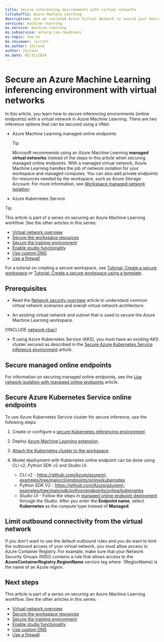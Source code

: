 ```yaml
---
title: Secure inferencing environments with virtual networks
titleSuffix: Azure Machine Learning
description: Use an isolated Azure Virtual Network to secure your Azure Machine Learning inferencing environment.
services: machine-learning
ms.service: machine-learning
ms.subservice: enterprise-readiness
ms.topic: how-to
ms.reviewer: larryfr
ms.author: jhirono
author: jhirono
ms.date: 05/31/2024
---
```


# Secure an Azure Machine Learning inferencing environment with virtual networks

In this article, you learn how to secure inferencing environments (online endpoints) with a virtual network in Azure Machine Learning. There are two inference options that can be secured using a VNet:

* Azure Machine Learning managed online endpoints

   > [!TIP]
   > Microsoft recommends using an Azure Machine Learning **managed virtual networks** instead of the steps in this article when securing managed online endpoints. With a managed virtual network, Azure Machine Learning handles the job of network isolation for your workspace and managed computes. You can also add private endpoints for resources needed by the workspace, such as Azure Storage Account. For more information, see [Workspace managed network isolation](how-to-managed-network.md).

* Azure Kubernetes Service 

> [!TIP]
> This article is part of a series on securing an Azure Machine Learning workflow. See the other articles in this series:
>
> * [Virtual network overview](how-to-network-security-overview.md)
> * [Secure the workspace resources](how-to-secure-workspace-vnet.md)
> * [Secure the training environment](how-to-secure-training-vnet.md)
> * [Enable studio functionality](how-to-enable-studio-virtual-network.md)
> * [Use custom DNS](how-to-custom-dns.md)
> * [Use a firewall](how-to-access-azureml-behind-firewall.md)
>
> For a tutorial on creating a secure workspace, see [Tutorial: Create a secure workspace](tutorial-create-secure-workspace.md) or [Tutorial: Create a secure workspace using a template](tutorial-create-secure-workspace-template.md).

## Prerequisites

+ Read the [Network security overview](how-to-network-security-overview.md) article to understand common virtual network scenarios and overall virtual network architecture.

+ An existing virtual network and subnet that is used to secure the Azure Machine Learning workspace.

[!INCLUDE [network-rbac](includes/network-rbac.md)]

+ If using Azure Kubernetes Service (AKS), you must have an existing AKS cluster secured as described in the [Secure Azure Kubernetes Service inference environment](how-to-secure-kubernetes-inferencing-environment.md) article.

## Secure managed online endpoints

For information on securing managed online endpoints, see the [Use network isolation with managed online endpoints](how-to-secure-online-endpoint.md) article.

## Secure Azure Kubernetes Service online endpoints

To use Azure Kubernetes Service cluster for secure inference, use the following steps:

1. Create or configure a [secure Kubernetes inferencing environment](how-to-secure-kubernetes-inferencing-environment.md).
2. Deploy [Azure Machine Learning extension](how-to-deploy-kubernetes-extension.md).
3. [Attach the Kubernetes cluster to the workspace](how-to-attach-kubernetes-anywhere.md).
4. Model deployment with Kubernetes online endpoint can be done using CLI v2, Python SDK v2 and Studio UI.
 
   * CLI v2 - https://github.com/Azure/azureml-examples/tree/main/cli/endpoints/online/kubernetes
   * Python SDK V2 - https://github.com/Azure/azureml-examples/tree/main/sdk/python/endpoints/online/kubernetes
   * Studio UI - Follow the steps in [managed online endpoint deployment](how-to-use-managed-online-endpoint-studio.md) through the Studio. After you enter the __Endpoint name__, select __Kubernetes__ as the compute type instead of __Managed__.


## Limit outbound connectivity from the virtual network

If you don't want to use the default outbound rules and you do want to limit the outbound access of your virtual network, you must allow access to Azure Container Registry. For example, make sure that your Network Security Groups (NSG) contains a rule that allows access to the __AzureContainerRegistry.RegionName__ service tag where `{RegionName} is the name of an Azure region.

## Next steps

This article is part of a series on securing an Azure Machine Learning workflow. See the other articles in this series:

* [Virtual network overview](how-to-network-security-overview.md)
* [Secure the workspace resources](how-to-secure-workspace-vnet.md)
* [Secure the training environment](how-to-secure-training-vnet.md)
* [Enable studio functionality](how-to-enable-studio-virtual-network.md)
* [Use custom DNS](how-to-custom-dns.md)
* [Use a firewall](how-to-access-azureml-behind-firewall.md)
